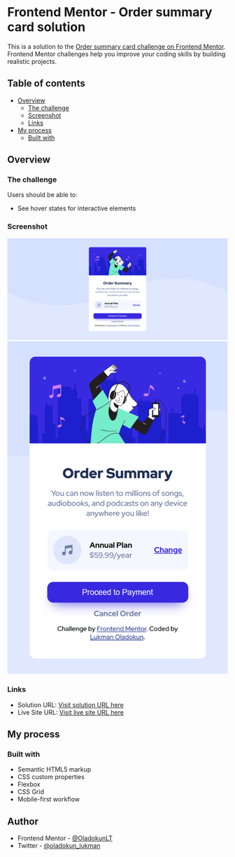 # Frontend Mentor - Order summary card solution

This is a solution to the [Order summary card challenge on Frontend Mentor](https://www.frontendmentor.io/challenges/order-summary-component-QlPmajDUj). Frontend Mentor challenges help you improve your coding skills by building realistic projects. 

## Table of contents

- [Overview](#overview)
  - [The challenge](#the-challenge)
  - [Screenshot](#screenshot)
  - [Links](#links)
- [My process](#my-process)
  - [Built with](#built-with)


## Overview

### The challenge

Users should be able to:

- See hover states for interactive elements

### Screenshot

![Desktop solution](./solution-screenshots/desktop.png)
![Mobile solution](./solution-screenshots/mobile.png)


### Links

- Solution URL: [Visit solution URL here](https://github.com/OladokunLT/order-summary)
- Live Site URL: [Visit live site URL here](https://oladokunlt.github.io/order-summary)

## My process

### Built with

- Semantic HTML5 markup
- CSS custom properties
- Flexbox
- CSS Grid
- Mobile-first workflow


## Author

- Frontend Mentor - [@OladokunLT](https://www.frontendmentor.io/profile/OladokunLT)
- Twitter - [@oladokun_lukman](https://www.twitter.com/oladokun_lukman)


